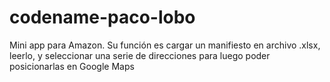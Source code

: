 # codename-paco-lobo
Mini app para Amazon. Su función es cargar un manifiesto en archivo .xlsx, leerlo, y seleccionar una serie de direcciones para luego poder posicionarlas en Google Maps
